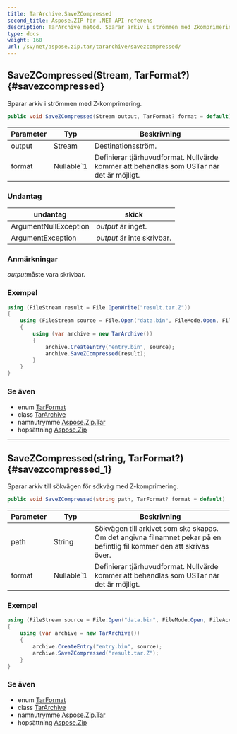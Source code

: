 ```yaml
---
title: TarArchive.SaveZCompressed
second_title: Aspose.ZIP för .NET API-referens
description: TarArchive metod. Sparar arkiv i strömmen med Zkomprimering.
type: docs
weight: 160
url: /sv/net/aspose.zip.tar/tararchive/savezcompressed/
---
```

## SaveZCompressed(Stream, TarFormat?) {#savezcompressed}

Sparar arkiv i strömmen med Z-komprimering.

```csharp
public void SaveZCompressed(Stream output, TarFormat? format = default)
```

| Parameter | Typ | Beskrivning |
| --- | --- | --- |
| output | Stream | Destinationsström. |
| format | Nullable`1 | Definierar tjärhuvudformat. Nullvärde kommer att behandlas som USTar när det är möjligt. |

### Undantag

| undantag | skick |
| --- | --- |
| ArgumentNullException | *output* är inget. |
| ArgumentException | *output* är inte skrivbar. |

### Anmärkningar

*output*måste vara skrivbar.

### Exempel

```csharp
using (FileStream result = File.OpenWrite("result.tar.Z"))
{
    using (FileStream source = File.Open("data.bin", FileMode.Open, FileAccess.Read))
    {
        using (var archive = new TarArchive())
        {
            archive.CreateEntry("entry.bin", source);
            archive.SaveZCompressed(result);
        }
    }
}
```

### Se även

* enum [TarFormat](../../tarformat/)
* class [TarArchive](../)
* namnutrymme [Aspose.Zip.Tar](../../tararchive/)
* hopsättning [Aspose.Zip](../../../)

---

## SaveZCompressed(string, TarFormat?) {#savezcompressed_1}

Sparar arkiv till sökvägen för sökväg med Z-komprimering.

```csharp
public void SaveZCompressed(string path, TarFormat? format = default)
```

| Parameter | Typ | Beskrivning |
| --- | --- | --- |
| path | String | Sökvägen till arkivet som ska skapas. Om det angivna filnamnet pekar på en befintlig fil kommer den att skrivas över. |
| format | Nullable`1 | Definierar tjärhuvudformat. Nullvärde kommer att behandlas som USTar när det är möjligt. |

### Exempel

```csharp
using (FileStream source = File.Open("data.bin", FileMode.Open, FileAccess.Read))
{
    using (var archive = new TarArchive())
    {
        archive.CreateEntry("entry.bin", source);
        archive.SaveZCompressed("result.tar.Z");
    }
}
```

### Se även

* enum [TarFormat](../../tarformat/)
* class [TarArchive](../)
* namnutrymme [Aspose.Zip.Tar](../../tararchive/)
* hopsättning [Aspose.Zip](../../../)


